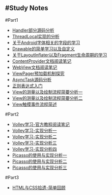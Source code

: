 #Study Notes
-----
#Part1
* [Handler部分源码分析](https://github.com/getletCodes/StudyNotes/blob/master/part1/Handler源码分析.md)
* [ThreadLocal实现的分析](https://github.com/getletCodes/StudyNotes/blob/master/part1/TheadLocal实现分析.md)
* [关于Android字体相关的字段的学习](https://github.com/getletCodes/StudyNotes/blob/master/part1/Android字符的尺寸的详解.md)
* [Drawable的简单学习以及自定义](https://github.com/getletCodes/StudyNotes/blob/master/part1/Android中Drawable的使用及自定义Drawable.md)
* [关于LayoutInflater以及Fragment生命周期的学习](https://github.com/getletCodes/StudyNotes/blob/master/part1/关于LayoutInflater以及Fragment生命周期的学习.md)
* [ContentProvider文档阅读笔记](https://github.com/getletCodes/StudyNotes/blob/master/part1/ContentProvider文档阅读笔记.md)
* [WebView文档阅读笔记](https://github.com/getletCodes/StudyNotes/blob/master/part1/WebView文档阅读笔记.md)
* [ViewPager预加载机制探究](https://github.com/getletCodes/StudyNotes/blob/master/part1/ViewPager预加载机制探究.md)
* [AsyncTask源码分析](https://github.com/getletCodes/StudyNotes/blob/master/part1/AsyncTask源码分析.md)
* [正则表达式入门](https://github.com/getletCodes/StudyNotes/blob/master/part1/Java正则表达式入门.md)
* [View的测量以及绘制流程简要分析一](https://github.com/getletCodes/StudyNotes/blob/master/part1/View的测量以及绘制流程简要分析一.md)
* [View的测量以及绘制流程简要分析二](https://github.com/getletCodes/StudyNotes/blob/master/part1/View的测量以及绘制流程简要分析二.md)
* [View触摸事件流程简述](https://github.com/getletCodes/StudyNotes/blob/master/part1/View触摸事件流程简述.md)

#Part2
* [Volley学习-官方教程阅读笔记](https://github.com/getletCodes/StudyNotes/blob/master/part2/Volley学习之官方教程阅读笔记.md)
* [Volley学习-实现分析一](https://github.com/getletCodes/StudyNotes/blob/master/part2/Volley学习-实现分析一.md)
* [Volley学习-实现分析二](https://github.com/getletCodes/StudyNotes/blob/master/part2/Volley学习-实现分析二.md)
* [Volley学习-实现分析三](https://github.com/getletCodes/StudyNotes/blob/master/part2/Volley学习-实现分析三.md)
* [Volley学习-实现分析四](https://github.com/getletCodes/StudyNotes/blob/master/part2/Volley学习-实现分析四.md)
* [Picasso的使用与实现分析一](https://github.com/getletCodes/StudyNotes/blob/master/part2/Picasso的使用与实现分析一.md)
* [Picasso的使用与实现分析二](https://github.com/getletCodes/StudyNotes/blob/master/part2/Picasso的使用与实现分析二.md)
* [Picasso的使用与实现分析三](https://github.com/getletCodes/StudyNotes/blob/master/part2/Picasso的使用与实现分析三.md)


#Part3
* [HTML与CSS拾遗-简单回顾](https://github.com/getletCodes/StudyNotes/blob/master/part3/HTML与CSS拾遗.md)